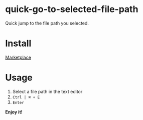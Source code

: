 # quick-go-to-selected-file-path

Quick jump to the file path you selected.

# Install
[Marketplace](https://marketplace.visualstudio.com/items?itemName=duXing.quick-go-to-selected-file-path)

# Usage
1. Select a file path in the text editor
2. `Ctrl | ⌘ + E`
3. `Enter`

**Enjoy it!**